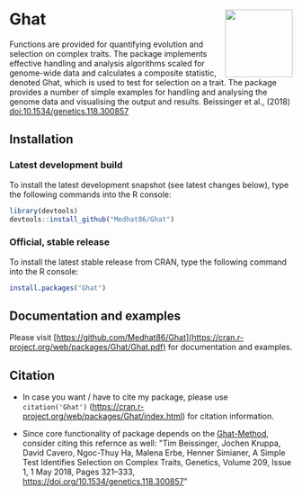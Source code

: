 # Ghat <img src="https://github.com/Medhat86/Ghat/blob/master/1649142570895.jpg" align="right" alt="" width="120" />


Functions are provided for quantifying evolution and selection on complex traits.
The package implements effective handling and analysis algorithms scaled for
genome-wide data and calculates a composite statistic, denoted Ghat, which is used
to test for selection on a trait. The package provides a number of simple examples
for handling and analysing the genome data and visualising the output and results.
Beissinger et al., (2018) <doi:10.1534/genetics.118.300857>

## Installation

### Latest development build

To install the latest development snapshot (see latest changes below), type the following commands into the R console:

```r
library(devtools)
devtools::install_github("Medhat86/Ghat")
```

### Official, stable release

To install the latest stable release from CRAN, type the following command into the R console:

```r
install.packages("Ghat")
```

## Documentation and examples

Please visit [https://github.com/Medhat86/Ghat](https://cran.r-project.org/web/packages/Ghat/Ghat.pdf) for documentation and examples.

## Citation

- In case you want / have to cite my package, please use `citation('Ghat')` (https://cran.r-project.org/web/packages/Ghat/index.html) for citation information. 

- Since core functionality of package depends on the [Ghat-Method](https://cran.r-project.org/package=ggplot2), consider citing this refernce as well: "Tim Beissinger, Jochen Kruppa, David Cavero, Ngoc-Thuy Ha, Malena Erbe, Henner Simianer, A Simple Test Identifies Selection on Complex Traits, Genetics, Volume 209, Issue 1, 1 May 2018, Pages 321–333, https://doi.org/10.1534/genetics.118.300857"
